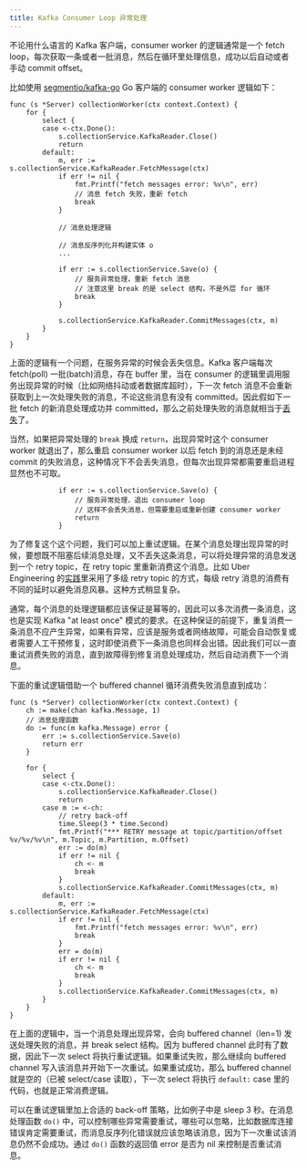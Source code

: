 ```yaml
---
title: Kafka Consumer Loop 异常处理
---
```


不论用什么语言的 Kafka 客户端，consumer worker 的逻辑通常是一个 fetch loop，每次获取一条或者一批消息，然后在循环里处理信息，成功以后自动或者手动 commit offset。

比如使用 [segmentio/kafka-go][1] Go 客户端的 consumer worker 逻辑如下：

```
func (s *Server) collectionWorker(ctx context.Context) {
    for {
		select {
		case <-ctx.Done():
			s.collectionService.KafkaReader.Close()
			return
		default:
			m, err := s.collectionService.KafkaReader.FetchMessage(ctx)
			if err != nil {
				fmt.Printf("fetch messages error: %v\n", err)
                // 消息 fetch 失败，重新 fetch
                break
			}

            // 消息处理逻辑

            // 消息反序列化并构建实体 o
            ...

            if err := s.collectionService.Save(o) {
                // 服务异常处理，重新 fetch 消息
                // 注意这里 break 的是 select 结构，不是外层 for 循环
                break
            }

			s.collectionService.KafkaReader.CommitMessages(ctx, m)
		}
	}
}
```

上面的逻辑有一个问题，在服务异常的时候会丢失信息。Kafka 客户端每次 fetch(poll) 一批(batch)消息，存在 buffer 里，当在 consumer 的逻辑里调用服务出现异常的时候（比如网络抖动或者数据库超时），下一次 fetch 消息不会重新获取到上一次处理失败的消息，不论这些消息有没有 committed。因此假如下一批 fetch 的新消息处理成功并 committed，那么之前处理失败的消息就相当于[丢失][2]了。

当然，如果把异常处理的 `break` 换成 `return`，出现异常时这个 consumer worker 就退出了，那么重启 consumer worker 以后 fetch 到的消息还是未经 commit 的失败消息，这种情况下不会丢失消息，但每次出现异常都需要重启进程显然也不可取。

```
            if err := s.collectionService.Save(o) {
                // 服务异常处理，退出 consumer loop
                // 这样不会丢失消息，但需要重启或重新创建 consumer worker
                return
            }
```

为了修复这个这个问题，我们可以加上重试逻辑。在某个消息处理出现异常的时候，要想既不阻塞后续消息处理，又不丢失这条消息，可以将处理异常的消息发送到一个 retry topic，在 retry topic 里重新消费这个消息。比如 Uber Engineering 的[实践][3]里采用了多级 retry topic 的方式，每级 retry 消息的消费有不同的延时以避免消息风暴。这种方式稍显复杂。

通常，每个消息的处理逻辑都应该保证是幂等的，因此可以多次消费一条消息，这也是实现 Kafka "at least once" 模式的要求。在这种保证的前提下，重复消费一条消息不应产生异常，如果有异常，应该是服务或者网络故障，可能会自动恢复或者需要人工干预修复，这时即使消费下一条消息也同样会出错。因此我们可以一直重试消费失败的消息，直到故障得到修复消息处理成功，然后自动消费下一个消息。

下面的重试逻辑借助一个 buffered channel 循环消费失败消息直到成功：

```
func (s *Server) collectionWorker(ctx context.Context) {
	ch := make(chan kafka.Message, 1)
    // 消息处理函数
    do := func(m kafka.Message) error {
        err := s.collectionService.Save(o)
        return err
    }

    for {
		select {
		case <-ctx.Done():
			s.collectionService.KafkaReader.Close()
			return
		case m := <-ch:
            // retry back-off
			time.Sleep(3 * time.Second)
			fmt.Printf("*** RETRY message at topic/partition/offset %v/%v/%v\n", m.Topic, m.Partition, m.Offset)
			err := do(m)
			if err != nil {
				ch <- m
				break
			}
			s.collectionService.KafkaReader.CommitMessages(ctx, m)
		default:
			m, err := s.collectionService.KafkaReader.FetchMessage(ctx)
			if err != nil {
				fmt.Printf("fetch messages error: %v\n", err)
				break
			}
			err = do(m)
			if err != nil {
				ch <- m
				break
			}
			s.collectionService.KafkaReader.CommitMessages(ctx, m)
		}
	}
}
```

在上面的逻辑中，当一个消息处理出现异常，会向 buffered channel（len=1) 发送处理失败的消息，并 break select 结构。因为 buffered channel 此时有了数据，因此下一次 select 将执行重试逻辑。如果重试失败，那么继续向 buffered channel 写入该消息并开始下一次重试。如果重试成功，那么 buffered channel 就是空的（已被 select/case 读取），下一次 select 将执行 `default:` case 里的代码，也就是正常消费逻辑。

可以在重试逻辑里加上合适的 back-off 策略，比如例子中是 sleep 3 秒。在消息处理函数 `do()` 中，可以控制哪些异常需要重试，哪些可以忽略，比如数据库连接错误肯定需要重试，而消息反序列化错误就应该忽略该消息，因为下一次重试该消息仍然不会成功。通过 `do()` 函数的返回值 error 是否为 nil 来控制是否重试消息。


[1]: https://github.com/segmentio/kafka-go
[2]: https://github.com/segmentio/kafka-go/issues/84
[3]: https://eng.uber.com/reliable-reprocessing/